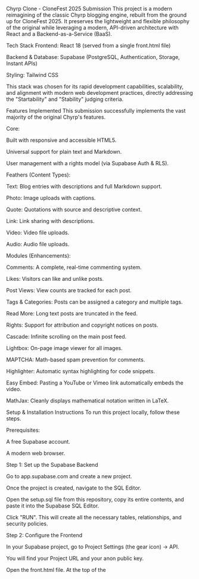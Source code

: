 Chyrp Clone - CloneFest 2025 Submission
This project is a modern reimagining of the classic Chyrp blogging engine, rebuilt from the ground up for CloneFest 2025. It preserves the lightweight and flexible philosophy of the original while leveraging a modern, API-driven architecture with React and a Backend-as-a-Service (BaaS).

Tech Stack
Frontend: React 18 (served from a single front.html file)

Backend & Database: Supabase (PostgreSQL, Authentication, Storage, Instant APIs)

Styling: Tailwind CSS

This stack was chosen for its rapid development capabilities, scalability, and alignment with modern web development practices, directly addressing the "Startability" and "Stability" judging criteria.

Features Implemented
This submission successfully implements the vast majority of the original Chyrp's features.

Core:

Built with responsive and accessible HTML5.

Universal support for plain text and Markdown.

User management with a rights model (via Supabase Auth & RLS).

Feathers (Content Types):

Text: Blog entries with descriptions and full Markdown support.

Photo: Image uploads with captions.

Quote: Quotations with source and descriptive context.

Link: Link sharing with descriptions.

Video: Video file uploads.

Audio: Audio file uploads.

Modules (Enhancements):

Comments: A complete, real-time commenting system.

Likes: Visitors can like and unlike posts.

Post Views: View counts are tracked for each post.

Tags & Categories: Posts can be assigned a category and multiple tags.

Read More: Long text posts are truncated in the feed.

Rights: Support for attribution and copyright notices on posts.

Cascade: Infinite scrolling on the main post feed.

Lightbox: On-page image viewer for all images.

MAPTCHA: Math-based spam prevention for comments.

Highlighter: Automatic syntax highlighting for code snippets.

Easy Embed: Pasting a YouTube or Vimeo link automatically embeds the video.

MathJax: Cleanly displays mathematical notation written in LaTeX.

Setup & Installation Instructions
To run this project locally, follow these steps.

Prerequisites:

A free Supabase account.

A modern web browser.

Step 1: Set up the Supabase Backend

Go to app.supabase.com and create a new project.

Once the project is created, navigate to the SQL Editor.

Open the setup.sql file from this repository, copy its entire contents, and paste it into the Supabase SQL Editor.

Click "RUN". This will create all the necessary tables, relationships, and security policies.

Step 2: Configure the Frontend

In your Supabase project, go to Project Settings (the gear icon) → API.

You will find your Project URL and your anon public key.

Open the front.html file. At the top of the <script type="text/babel"> tag, you will find these two lines:

const SUPABASE_URL = '[https://your-project-id.supabase.co](https://your-project-id.supabase.co)';
const SUPABASE_ANON_KEY = 'your-anon-public-key-goes-here';

Replace the placeholder values with the URL and anon key you copied from your Supabase project.

Step 3: Run the Application
The application is a single HTML file and requires no build step. You can simply open the index.html file in your web browser. For the best experience and to avoid potential CORS issues, it's recommended to serve it with a simple local server (e.g., using the VS Code "Live Server" extension or python -m http.server).

Step 4: deployment to the aws
